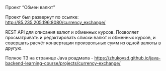 Проект “Обмен валют”

Проект был развернут по ссылке: http://85.235.205.196:8080/currency_exchange/

REST API для описания валют и обменных курсов. Позволяет просматривать и редактировать списки валют и обменных курсов, и совершать расчёт конвертации произвольных сумм из одной валюты в другую.

Полное ТЗ на странице Java роадмапа - https://zhukovsd.github.io/java-backend-learning-course/projects/currency-exchange/
